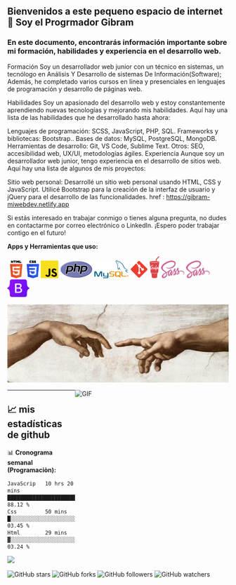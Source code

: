 ## Bienvenidos a este pequeno espacio de internet 👋 Soy el Progrmador Gibram 

### En este documento, encontrarás información importante sobre mi formación, habilidades y experiencia en el desarrollo web.

Formación
Soy un desarrollador web junior con un técnico en sistemas, un tecnólogo en Análisis Y Desarrollo de sistemas De Información(Software); Además, he completado varios cursos en línea y presenciales en lenguajes de programación y desarrollo de páginas web.

Habilidades
Soy un apasionado del desarrollo web y estoy constantemente aprendiendo nuevas tecnologías y mejorando mis habilidades. Aquí hay una lista de las habilidades que he desarrollado hasta ahora:

Lenguajes de programación: SCSS, JavaScript, PHP, SQL.
Frameworks y bibliotecas: Bootstrap..
Bases de datos: MySQL, PostgreSQL, MongoDB.
Herramientas de desarrollo: Git, VS Code, Sublime Text.
Otros: SEO, accesibilidad web, UX/UI, metodologías ágiles.
Experiencia
Aunque soy un desarrollador web junior, tengo experiencia en el desarrollo de sitios web. Aquí hay una lista de algunos de mis proyectos:

Sitio web personal: Desarrollé un sitio web personal usando HTML, CSS y JavaScript. Utilicé Bootstrap para la creación de la interfaz de usuario y jQuery para el desarrollo de las funcionalidades. href : https://gibram-miwebdev.netlify.app

Si estás interesado en trabajar conmigo o tienes alguna pregunta, no dudes en contactarme por correo electrónico o LinkedIn. ¡Espero poder trabajar contigo en el futuro!


<!-- HERRAMIENTAS -->

**Apps y Herramientas que uso:**

<code><img height = "40" src = "https://github.com/KevinGibram/KevinGibram/blob/main/img/HERRAMIENTAS/HTML5.png?raw=true" ></code>
<code><img height = "40" src = "https://github.com/KevinGibram/KevinGibram/blob/main/img/HERRAMIENTAS/CSS.png?raw=true" ></code>
<code><img height = "40" src = "https://github.com/KevinGibram/KevinGibram/blob/main/img/HERRAMIENTAS/JavaScrip.png?raw=true" ></code>
<code><img height = "40" src = "https://github.com/KevinGibram/KevinGibram/blob/main/img/HERRAMIENTAS/PHP.png?raw=true" ></code>
<code><img height = "40" src = "https://github.com/KevinGibram/KevinGibram/blob/main/img/HERRAMIENTAS/MYSQL.png?raw=true" ></code>
<code><img height = "40" src = "https://github.com/KevinGibram/KevinGibram/blob/main/img/HERRAMIENTAS/GIT.png?raw=true" ></code>
<code><img height = "50" src = "https://github.com/KevinGibram/KevinGibram/blob/main/img/HERRAMIENTAS/gulp.png?raw=true" ></code>
<code><img height = "40" src = "https://github.com/KevinGibram/KevinGibram/blob/main/img/HERRAMIENTAS/Sass.png?raw=true" ></code>
<code><img height = "40" src = "https://github.com/KevinGibram/KevinGibram/blob/main/img/HERRAMIENTAS/Sass.png?raw=true" ></code>
<code><img height = "40" src = "https://github.com/KevinGibram/KevinGibram/blob/main/img/HERRAMIENTAS/Bootstrap.png?raw=true" ></code>


<!--imagen -->
<code><img width="848" height="178" src = "https://github.com/KevinGibram/KevinGibram/blob/main/img/compromiso.jpg?raw=true" ></code> 


<!-- GIF -->
<img align="right" alt="GIF" src="https://media.giphy.com/media/SWoSkN6DxTszqIKEqv/giphy.gif"  width="350" height="359">
<hr>

## 📈 mis estadísticas de github

 📊 **Cronograma semanal (Programaciòn):**

```text
JavaScrip   10 hrs 20 mins  ██████████████████████░░░   88.12 %
Css         50 mins         █░░░░░░░░░░░░░░░░░░░░░░░░   03.45 %
Html        29 mins         ▓░░░░░░░░░░░░░░░░░░░░░░░░   03.24 %
``` 

<img src="https://github-readme-stats.vercel.app/api?username=KevinGibram&show_icons=true&theme=gotham">

![GitHub stars](https://img.shields.io/github/stars/KevinGibram/KevinGibram?style=social)
![GitHub forks](https://img.shields.io/github/forks/KevinGibram/KevinGibram?label=Fork&style=social)
![GitHub followers](https://img.shields.io/github/followers/KevinGibram?label=Follow&style=social)
![GitHub watchers](https://img.shields.io/github/watchers/KevinGibram/KevinGibram?style=social)






